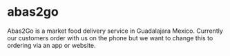 # abas2go
Abas2Go is a market food delivery service in Guadalajara Mexico. Currently our customers order with us on the phone but we want to change this to ordering via an app or website. 
